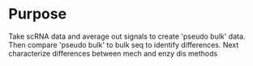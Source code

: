 # Purpose

Take scRNA data and average out signals to create 'pseudo bulk' data. Then compare 'pseudo bulk' to bulk seq to identify differences. Next characterize differences between mech and enzy dis methods
